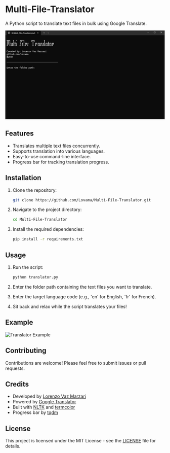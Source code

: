 # Multi-File-Translator

A Python script to translate text files in bulk using Google Translate.

![Translator Demo](demo.gif)

## Features

- Translates multiple text files concurrently.
- Supports translation into various languages.
- Easy-to-use command-line interface.
- Progress bar for tracking translation progress.

## Installation

1. Clone the repository:

    ```bash
    git clone https://github.com/Lovama/Multi-File-Translator.git
    ```

2. Navigate to the project directory:

    ```bash
    cd Multi-File-Translator
    ```

3. Install the required dependencies:

    ```bash
    pip install -r requirements.txt
    ```

## Usage

1. Run the script:

    ```bash
    python translator.py
    ```

2. Enter the folder path containing the text files you want to translate.

3. Enter the target language code (e.g., 'en' for English, 'fr' for French).

4. Sit back and relax while the script translates your files!

## Example

![Translator Example](example.png)

## Contributing

Contributions are welcome! Please feel free to submit issues or pull requests.

## Credits

- Developed by [Lorenzo Vaz Marzari](https://github.com/Lovama)
- Powered by [Google Translator](https://pypi.org/project/deep-translator/)
- Built with [NLTK](https://www.nltk.org/) and [termcolor](https://pypi.org/project/termcolor/)
- Progress bar by [tqdm](https://pypi.org/project/tqdm/)

## License

This project is licensed under the MIT License - see the [LICENSE](LICENSE) file for details.

